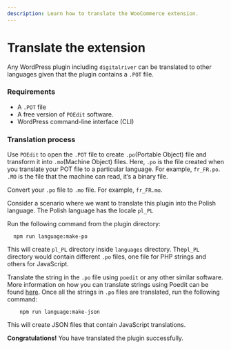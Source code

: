 ```yaml
---
description: Learn how to translate the WooCommerce extension.
---
```


# Translate the extension

Any WordPress plugin including `digitalriver` can be translated to other languages given that the plugin contains a `.POT` file.

### Requirements

* A `.POT` file
* A free version of `POEdit` software.
* WordPress command-line interface (CLI)

### Translation process

Use `POEdit` to open the `.POT` file to create `.po`(Portable Object) file and transform it into `.mo`(Machine Object) files. Here, `.po` is the file created when you translate your POT file to a particular language. For example, `fr_FR.po`. `.MO` is the file that the machine can read, it’s a binary file.&#x20;

Convert your `.po` file to `.mo` file. For example, `fr_FR.mo`.

Consider a scenario where we want to translate this plugin into the Polish language. The Polish language has the locale `pl_PL`

Run the following command from the plugin directory:

```
  npm run language:make-po
```

This will create `pl_PL` directory inside `languages` directory. The`pl_PL` directory would contain different `.po` files, one file for PHP strings and others for JavaScript.

Translate the string in the `.po` file using `poedit` or any other similar software. More information on how you can translate strings using Poedit can be found [here](https://make.wordpress.org/polyglots/handbook/translating/glotpress-translate-wordpress-org/poedit/#:\~:text=Poedit%20is%20an%20open%2Dsource,PO%20file%20and%20.). Once all the strings in `.po` files are translated, run the following command:

```
    npm run language:make-json
```

This will create JSON files that contain JavaScript translations.

**Congratulations!** You have translated the plugin successfully.
